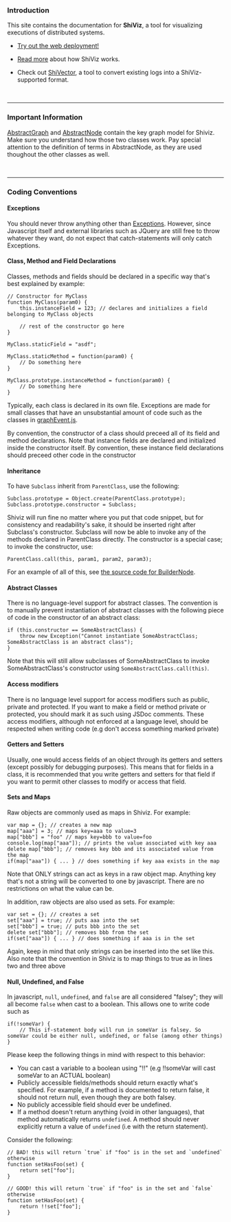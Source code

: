 ### Introduction

This site contains the documentation for **ShiViz**, a tool for visualizing executions of distributed systems.

* [Try out the web deployment!](http://bestchai.bitbucket.org/shiviz/)

* [Read more](https://bitbucket.org/bestchai/shiviz/wiki/) about how ShiViz works.

* Check out [ShiVector](https://bitbucket.org/bestchai/shivector/wiki/), a tool
  to convert existing logs into a ShiViz-supported format.

<br/>

---
### Important Information

[AbstractGraph](./AbstractGraph.html) and [AbstractNode](./AbstractNode.html) contain the key graph model for Shiviz. Make sure you understand how those two classes work. Pay special attention to the definition of terms in AbstractNode, as they are used thoughout the other classes as well.

<br/>

---
### Coding Conventions

#### Exceptions
You should never throw anything other than [Exceptions](./Exception.html). However, since Javascript itself and external libraries such as JQuery are still free to throw whatever they want, do not expect that catch-statements will only catch Exceptions.

#### Class, Method and Field Declarations
Classes, methods and fields should be declared in a specific way that's best explained by example:

    // Constructor for MyClass
    function MyClass(param0) {
        this.instanceField = 123; // declares and initializes a field belonging to MyClass objects

        // rest of the constructor go here
    }

    MyClass.staticField = "asdf";

    MyClass.staticMethod = function(param0) {
        // Do something here
    }
    
    MyClass.prototype.instanceMethod = function(param0) {
        // Do something here
    }


Typically, each class is declared in its own file. Exceptions are made for small classes that have an unsubstantial amount of code such as the classes in [graphEvent.js](./graphEvent.js.html).

By convention, the constructor of a class should preceed all of its field and method declarations. Note that instance fields are declared and initialized inside the constructor itself. By convention, these instance field declarations should preceed other code in the constructor

#### Inheritance
To have `Subclass` inherit from `ParentClass`, use the following:

    Subclass.prototype = Object.create(ParentClass.prototype);
    Subclass.prototype.constructor = Subclass;

Shiviz will run fine no matter where you put that code snippet, but for consistency and readability's sake, it should be inserted right after Subclass's constructor. Subclass will now be able to invoke any of the methods declared in ParentClass directly. The constructor is a special case; to invoke the constructor, use:

    ParentClass.call(this, param1, param2, param3);

For an example of all of this, see [the source code for BuilderNode](./builderNode.js.html).

#### Abstract Classes
There is no language-level support for abstract classes. The convention is to manually prevent instantiation of abstract classes with the following piece of code in the constructor of an abstract class:

    if (this.constructor == SomeAbstractClass) {
        throw new Exception("Cannot instantiate SomeAbstractClass; SomeAbstractClass is an abstract class");
    }

Note that this will still allow subclasses of SomeAbstractClass to invoke SomeAbstractClass's constructor using `SomeAbstractClass.call(this)`.

#### Access modifiers
There is no language level support for access modifiers such as public, private and protected. If you want to make a field or method private or protected, you should mark it as such using JSDoc comments. These access modifiers, although not enforced at a language level, should be respected when writing code (e.g don't access something marked private)

#### Getters and Setters
Usually, one would access fields of an object through its getters and setters (except possibly for debugging purposes). This means that for fields in a class, it is recommended that you write getters and setters for that field if you want to permit other classes to modify or access that field.

#### Sets and Maps
Raw objects are commonly used as maps in Shiviz. For example:

    var map = {}; // creates a new map
    map["aaa"] = 3; // maps key=aaa to value=3
    map["bbb"] = "foo" // maps key=bbb to value=foo
    console.log(map["aaa"]); // prints the value associated with key aaa
    delete map["bbb"]; // removes key bbb and its associated value from the map
    if(map["aaa"]) { ... } // does something if key aaa exists in the map

Note that ONLY strings can act as keys in a raw object map. Anything key that's not a string will be converted to one by javascript. There are no restrictions on what the value can be.

In addition, raw objects are also used as sets. For example:

    var set = {}; // creates a set
    set["aaa"] = true; // puts aaa into the set
    set["bbb"] = true; // puts bbb into the set
    delete set["bbb"]; // removes bbb from the set
    if(set["aaa"]) { ... } // does something if aaa is in the set

Again, keep in mind that only strings can be inserted into the set like this. Also note that the convention in Shiviz is to map things to true as in lines two and three above

#### Null, Undefined, and False
In javascript, `null`, `undefined`, and `false` are all considered "falsey"; they will all become `false` when cast to a boolean. This allows one to write code such as

    if(!someVar) {
        // This if-statement body will run in someVar is falsey. So someVar could be either null, undefined, or false (among other things)
    }

Please keep the following things in mind with respect to this behavior:
* You can cast a variable to a boolean using "!!" (e.g !!someVar will cast someVar to an ACTUAL boolean)
* Publicly accessible fields/methods should return exactly what's specified. For example, if a method is documented to return false, it should not return null, even though they are both falsey.
* No publicly accessible field should ever be undefined. 
* If a method doesn't return anything (void in other languages), that method automatically returns `undefined`. A method should never explicitly return a value of `undefined` (i.e with the return statement).

Consider the following:

    // BAD! this will return `true` if "foo" is in the set and `undefined` otherwise
    function setHasFoo(set) {
        return set["foo"];
    }

    // GOOD! this will return `true` if "foo" is in the set and `false` otherwise
    function setHasFoo(set) {
        return !!set["foo"]; 
    }

